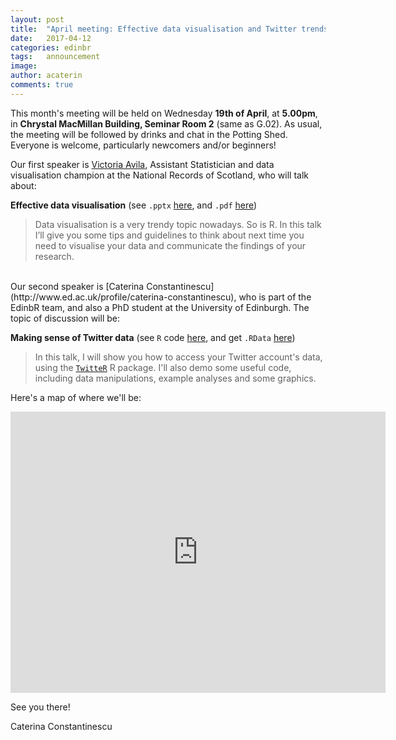 ```yaml
---
layout: post
title:  "April meeting: Effective data visualisation and Twitter trends"
date:   2017-04-12
categories: edinbr
tags:   announcement
image:
author: acaterin
comments: true
---
```


This month's meeting will be held on Wednesday **19th of April**, at **5.00pm**, in **Chrystal MacMillan Building, Seminar Room 2** (same as G.02). As usual, the meeting will be followed by drinks and chat in the Potting Shed. Everyone is welcome, particularly newcomers and/or beginners!

Our first speaker is [Victoria Avila](https://www.linkedin.com/in/victoriaavilaregidor/), Assistant Statistician and data visualisation champion at the National Records of Scotland, who will talk about:

**Effective data visualisation** (see `.pptx` [here](https://github.com/EdinbR/edinbr-talks/raw/master/2017-04-19/EdinbR.org%20-%20April%20-%20Victoria%20Avila%20-%20Data%20Visualisation.pptx), and `.pdf` [here](https://github.com/EdinbR/edinbr-talks/raw/master/2017-04-19/EdinbR.org%20-%20April%20-%20Victoria%20Avila%20-%20Data%20Visualisation.pdf))
> Data visualisation is a very trendy topic nowadays. So is R. In this talk I’ll give you some tips and guidelines to think about next time you need to visualise your data and communicate the findings of your research.

<br>
Our second speaker is [Caterina Constantinescu](http://www.ed.ac.uk/profile/caterina-constantinescu), who is part of the EdinbR team, and also a PhD student at the University of Edinburgh. The topic of discussion will be:

**Making sense of Twitter data** (see `R` code [here](https://github.com/EdinbR/edinbr-talks/blob/master/2017-04-19/MakingSenseOfTwitterData_NoCodes.R), and get `.RData` [here](https://github.com/EdinbR/edinbr-talks/raw/master/2017-04-19/TwitterAnalysisData.RData))
> In this talk, I will show you how to access your Twitter account's data, using the [`TwitteR`](https://cran.r-project.org/web/packages/twitteR/index.html) R package. I'll also demo some useful code, including data manipulations, example analyses and some graphics.


Here's a map of where we'll be:

<iframe src="https://www.google.com/maps/embed?pb=!1m18!1m12!1m3!1d2234.2972426677015!2d-3.193004684452925!3d55.944219880605004!2m3!1f0!2f0!3f0!3m2!1i1024!2i768!4f13.1!3m3!1m2!1s0x4887c783524452cb%3A0x5ad41dfcf80bdc1b!2sChrystal+Macmillan+Building!5e0!3m2!1sen!2suk!4v1491999219930" width="600" height="450" frameborder="0" style="border:0" allowfullscreen></iframe>

<br>

See you there!

Caterina Constantinescu
